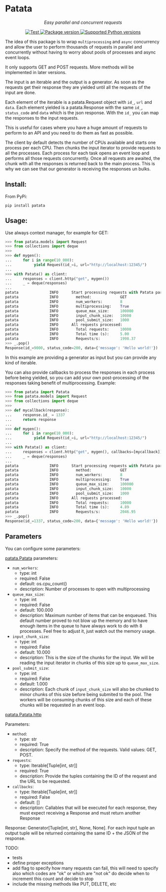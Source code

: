# Patata

<p align="center">
    <em>Easy parallel and concurrent requests</em>
</p>

<p align="center">
<a href="https://github.com/oalfonso-o/patata/actions?query=workflow%3ACI+event%3Apush+branch%3Amain" target="_blank">
    <img src="https://github.com/oalfonso-o/patata/workflows/CI/badge.svg?event=push&branch=main" alt="Test">
</a>
<a href="https://pypi.org/project/patata" target="_blank">
    <img src="https://img.shields.io/pypi/v/patata?color=%2334D058&label=pypi%20package" alt="Package version">
</a>
<a href="https://pypi.org/project/patata" target="_blank">
    <img src="https://img.shields.io/pypi/pyversions/patata.svg?color=%2334D058" alt="Supported Python versions">
</a>
</p>

The idea of this package is to wrap `multiprocessing` and `async` concurrency and allow the user to perform thousands of requests in parallel and concurrently without having to worry about pools of processes and async event loops.

It only supports GET and POST requests. More methods will be implemented in later versions.

The input is an iterable and the output is a generator. As soon as the requests get their response they are yielded until all the requests of the input are done.

Each element of the iterable is a patata.Request object with `id_`, `url` and `data`.
Each element yielded is a patata.Response with the same `id_`, `status_code` and `data` which is the json response. With the `id_` you can map the responses to the input requests.

This is useful for cases where you have a huge amount of requests to perform to an API and you
need to do them as fast as possible.

The client by default detects the number of CPUs available and starts one process per each CPU.
Then chunks the input iterator to provide requests to all the processes.
Each process for each task opens an event loop and performs all those requests concurrently. Once
all requests are awaited, the chunk with all the responses is returned back to the main process.
This is why we can see that our generator is receiving the responses un bulks.

## Install:

From PyPi:
```
pip install patata
```

## Usage:

Use always context manager, for example for GET:

``` python
>>> from patata.models import Request
>>> from collections import deque
>>> 
>>> def mygen():
...     for i in range(10_000):
...          yield Request(id_=i, url="http://localhost:12345/")
... 
>>> with Patata() as client:
...     responses = client.http("get", mygen())
...     _ = deque(responses)
... 
patata              INFO      Start processing requests with Patata parameters:
patata              INFO        method:             GET
patata              INFO        num_workers:        8
patata              INFO        multiprocessing:    True
patata              INFO        queue_max_size:     100000
patata              INFO        input_chunk_size:   10000
patata              INFO        pool_submit_size:   1000
patata              INFO      All requests processed:
patata              INFO        Total requests:     10000
patata              INFO        Total time (s):     5.00
patata              INFO        Requests/s:         1998.37
>>> _.pop()
Response(id_=9000, status_code=200, data={'message': 'Hello world!'})
```

In this example are providing a generator as input but you can provide any kind of iterable.

You can also provide callbacks to process the responses in each process before being yielded, so you can add your own post-processing of the responses taking benefit of multiprocessing. Example:
``` python
>>> from patata import Patata
>>> from patata.models import Request
>>> from collections import deque
>>> 
>>> def mycallback(response):
...     response.id_ = 1337
...     return response
... 
>>> def mygen():
...     for i in range(10_000):
...          yield Request(id_=i, url="http://localhost:12345/")
... 
>>> with Patata() as client:
...     responses = client.http("get", mygen(), callbacks=[mycallback])
...     _ = deque(responses)
... 
patata              INFO      Start processing requests with Patata parameters:
patata              INFO        method:             GET
patata              INFO        num_workers:        8
patata              INFO        multiprocessing:    True
patata              INFO        queue_max_size:     100000
patata              INFO        input_chunk_size:   10000
patata              INFO        pool_submit_size:   1000
patata              INFO      All requests processed:
patata              INFO        Total requests:     10000
patata              INFO        Total time (s):     4.89
patata              INFO        Requests/s:         2046.95
>>> _.pop()
Response(id_=1337, status_code=200, data={'message': 'Hello world!'})
```

## Parameters

You can configure some parameters:

[patata.Patata](https://github.com/oalfonso-o/patata/blob/main/patata/client.py#L24) parameters:

- `num_workers`:
    - type: int
    - required: False
    - default: os.cpu_count()
    - description: Number of processes to open with multiprocessing
- `queue_max_size`:
    - type: int
    - required: False
    - default: 100.000
    - description: Maximum number of items that can be enqueued. This default number proved to not blow up the memory and to have enough items in the queue to have always work to do with 8 processes. Feel free to adjust it, just watch out the memory usage.
- `input_chunk_size`:
    - type: int
    - required: False
    - default: 10.000
    - description: This is the size of the chunks for the input. We will be reading the input iterator in chunks of this size up to `queue_max_size`.
- `pool_submit_size`:
    - type: int
    - required: False
    - default: 1.000
    - description: Each chunk of `input_chunk_size` will also be chunked to minor chunks of this size before being submited to the pool. The workers will be consuming chunks of this size and each of these chunks will be requested in an event loop.


[patata.Patata.http](https://github.com/oalfonso-o/patata/blob/main/patata/client.py#L42)

Parameters:

- `method`:
    - type: str
    - required: True
    - description: Specify the method of the requests. Valid values: GET, POST.
- `requests`:
    - type: Iterable[Tuple[int, str]]
    - required: True
    - description: Provide the tuples containing the ID of the request and the URL to be requested.
- `callbacks`:
    - type: Iterable[Tuple[int, str]]
    - required: False
    - default: []
    - description: Callables that will be executed for each response, they must expect receiving a Response and must return another Response

Response: Generator[Tuple[int, str], None, None]. For each input tuple an output tuple will be returned containing the same ID + the JSON of the response.


TODO:
- tests
- define proper exceptions
- add flag to specify how many requests can fail, this will need to specify also which codes are "ok" or which are "not ok" do decide when to increment this count and decide to stop
- include the missing methods like PUT, DELETE, etc